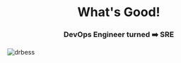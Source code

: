 <h1 align="center">What's Good!</h1>
<h3 align="center">DevOps Engineer turned ➡️ SRE </h3>

<p align="left"> <img src="https://komarev.com/ghpvc/?username=drbess&label=Profile%20views&color=0e75b6&style=flat" alt="drbess" /> </p>

